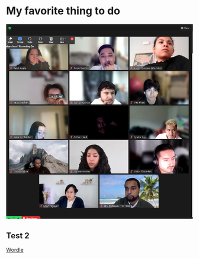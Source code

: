 # My favorite thing to do 
![Awesome class](Capture.JPG)

## Test 2
[Wordle](https://www.nytimes.com/games/wordle/index.html)

